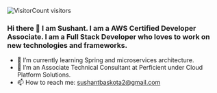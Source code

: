 ![VisitorCount](https://profile-counter.glitch.me/sushantbaskota2/count.svg) visitors
### Hi there 👋 I am Sushant. I am a AWS Certified Developer Associate. I am a Full Stack Developer who loves to work on new technologies and frameworks. 
- 🔭 I’m currently learning Spring and microservices architecture.
- 👯 I’m an Associate Technical Consultant at Perficient under Cloud Platform Solutions. 
- 📫 How to reach me: <a>sushantbaskota2@gmail.com</a>


<!--
**sushantbaskota2/sushantbaskota2** is a ✨ _special_ ✨ repository because its `README.md` (this file) appears on your GitHub profile.

Here are some ideas to get you started:

- 🔭 I’m currently working on ...
- 🌱 I’m currently learning ...
- 👯 I’m looking to collaborate on ...
- 🤔 I’m looking for help with ...
- 💬 Ask me about ...
- 📫 How to reach me: ...
- 😄 Pronouns: ...
- ⚡ Fun fact: ...
-->
